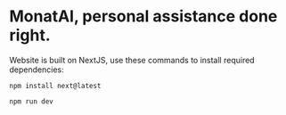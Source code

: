 # MonatAI, personal assistance done right.

Website is built on NextJS, use these commands to install required dependencies:
```
npm install next@latest

npm run dev
```
